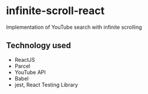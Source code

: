 # infinite-scroll-react

Implementation of YouTube search with infinite scrolling

## Technology used

- ReactJS
- Parcel
- YouTube API
- Babel
- jest, React Testing Library
